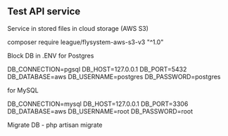 ## Test API service

Service in stored files in cloud storage (AWS S3)

composer require league/flysystem-aws-s3-v3 "^1.0"

Block DB in .ENV for Postgres

DB_CONNECTION=pgsql
DB_HOST=127.0.0.1
DB_PORT=5432
DB_DATABASE=aws
DB_USERNAME=postgres
DB_PASSWORD=postgres

for MySQL

DB_CONNECTION=mysql
DB_HOST=127.0.0.1
DB_PORT=3306
DB_DATABASE=aws
DB_USERNAME=root
DB_PASSWORD=root

Migrate DB - php artisan migrate


